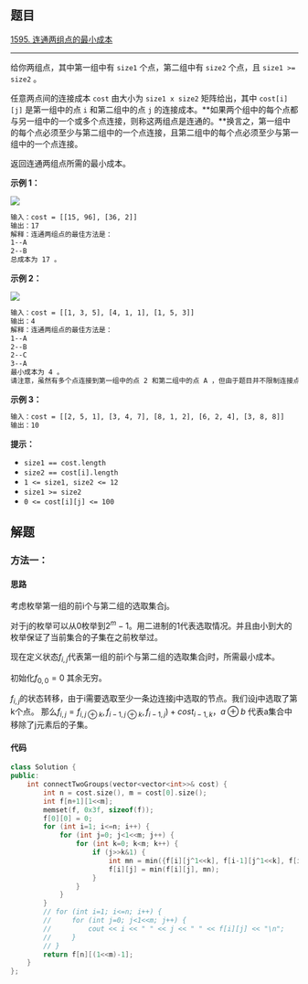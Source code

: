 ## 题目

[1595. 连通两组点的最小成本](https://leetcode.cn/problems/minimum-cost-to-connect-two-groups-of-points/)

---

给你两组点，其中第一组中有 `size1` 个点，第二组中有 `size2` 个点，且 `size1 >= size2` 。

任意两点间的连接成本 `cost` 由大小为 `size1 x size2` 矩阵给出，其中 `cost[i][j]` 是第一组中的点 `i` 和第二组中的点 `j` 的连接成本。**如果两个组中的每个点都与另一组中的一个或多个点连接，则称这两组点是连通的。**换言之，第一组中的每个点必须至少与第二组中的一个点连接，且第二组中的每个点必须至少与第一组中的一个点连接。

返回连通两组点所需的最小成本。

  

**示例 1：**

![](https://assets.leetcode-cn.com/aliyun-lc-upload/uploads/2020/09/20/ex1.jpg)

```txt
输入：cost = [[15, 96], [36, 2]]
输出：17
解释：连通两组点的最佳方法是：
1--A
2--B
总成本为 17 。
```

**示例 2：**

![](https://assets.leetcode-cn.com/aliyun-lc-upload/uploads/2020/09/20/ex2.jpg)

```txt
输入：cost = [[1, 3, 5], [4, 1, 1], [1, 5, 3]]
输出：4
解释：连通两组点的最佳方法是：
1--A
2--B
2--C
3--A
最小成本为 4 。
请注意，虽然有多个点连接到第一组中的点 2 和第二组中的点 A ，但由于题目并不限制连接点的数目，所以只需要关心最低总成本。
```

**示例 3：**

```txt
输入：cost = [[2, 5, 1], [3, 4, 7], [8, 1, 2], [6, 2, 4], [3, 8, 8]]
输出：10
```
  

**提示：**

-   `size1 == cost.length`
-   `size2 == cost[i].length`
-   `1 <= size1, size2 <= 12`
-   `size1 >= size2`
-   `0 <= cost[i][j] <= 100`

  

## 解题

### 方法一：

#### 思路

考虑枚举第一组的前i个与第二组的选取集合j。

对于j的枚举可以从0枚举到$2^m-1$。用二进制的1代表选取情况。并且由小到大的枚举保证了当前集合的子集在之前枚举过。

现在定义状态$f_{i,j}$代表第一组的前i个与第二组的选取集合j时，所需最小成本。

初始化$f_{0,0} = 0$ 其余无穷。

$f_{i,j}$的状态转移，由于i需要选取至少一条边连接j中选取的节点。我们设j中选取了第k个点。
那么$f_{i,j} = f_{i,j\oplus k}, f_{i-1,j\oplus k}, f_{i-1, j})+cost_{i-1,k}$，$a \oplus b$ 代表a集合中移除了j元素后的子集。


#### 代码

```cpp
class Solution {
public:
    int connectTwoGroups(vector<vector<int>>& cost) {
        int n = cost.size(), m = cost[0].size();
        int f[n+1][1<<m];
        memset(f, 0x3f, sizeof(f));
        f[0][0] = 0;
        for (int i=1; i<=n; i++) {
            for (int j=0; j<1<<m; j++) {
                for (int k=0; k<m; k++) {
                    if (j>>k&1) {
                        int mn = min({f[i][j^1<<k], f[i-1][j^1<<k], f[i-1][j]})+cost[i-1][k];
                        f[i][j] = min(f[i][j], mn);
                    }
                }   
            }
        }
        // for (int i=1; i<=n; i++) {
        //     for (int j=0; j<1<<m; j++) {
        //         cout << i << " " << j << " " << f[i][j] << "\n";
        //     }
        // }
        return f[n][(1<<m)-1];
    }
};
```
